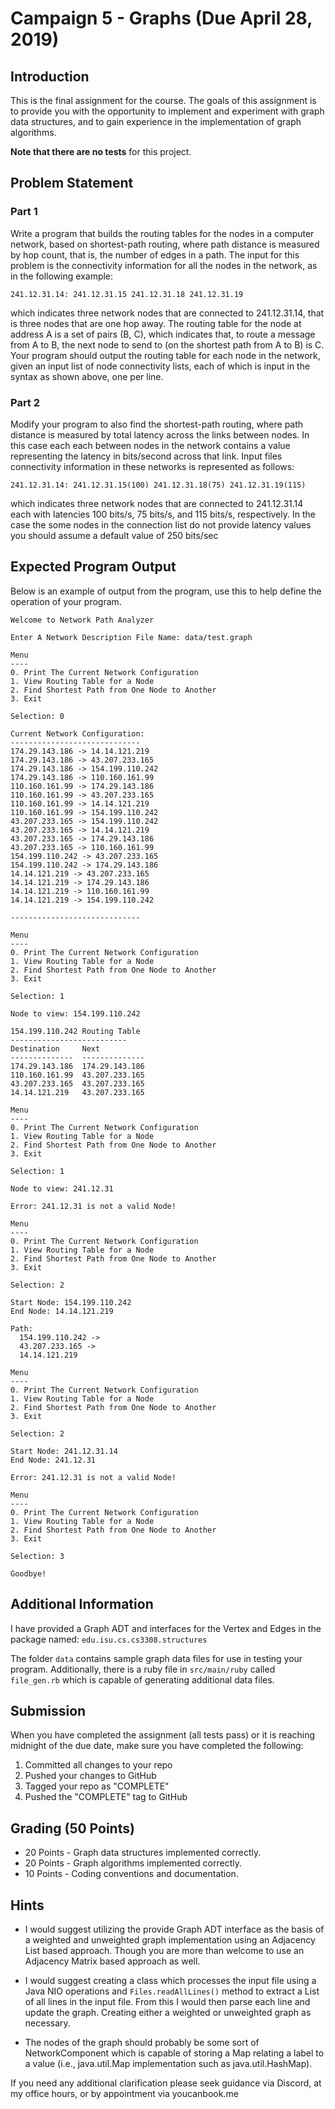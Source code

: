 # Campaign 5 - Graphs (Due April 28, 2019)

## Introduction
This is the final assignment for the course. The goals of this assignment is to provide you with the opportunity to implement and experiment with graph data structures, and to gain experience in the implementation of graph algorithms.

**Note that there are no tests** for this project.

## Problem Statement

### Part 1

Write a program that builds the routing tables for the nodes in a computer network, based on shortest-path routing, where path distance is measured by hop count, that is, the number of edges in a path. The input for this problem is the connectivity information for all the nodes in the network, as in the following example:

`241.12.31.14: 241.12.31.15 241.12.31.18 241.12.31.19`

which indicates three network nodes that are connected to 241.12.31.14, that is three nodes that are one hop away. The routing table for the node at address A is a set of pairs (B, C), which indicates that, to route a message from A to B, the next node to send to (on the shortest path from A to B) is C. Your program should output the routing table for each node in the network, given an input list of node connectivity lists, each of which is input in the syntax as shown above, one per line.

### Part 2

Modify your program to also find the shortest-path routing, where path distance is measured by total latency across the links between nodes. In this case each each between nodes in the network contains a value representing the latency in bits/second across that link. Input files connectivity information in these networks is represented as follows:

`241.12.31.14: 241.12.31.15(100) 241.12.31.18(75) 241.12.31.19(115)`

which indicates three network nodes that are connected to 241.12.31.14 each with latencies 100 bits/s, 75 bits/s, and 115 bits/s, respectively. In the case the some nodes in the connection list do not provide latency values you should assume a default value of 250 bits/sec

## Expected Program Output

Below is an example of output from the program, use this to help define the operation of your program.

```
Welcome to Network Path Analyzer

Enter A Network Description File Name: data/test.graph

Menu
----
0. Print The Current Network Configuration
1. View Routing Table for a Node
2. Find Shortest Path from One Node to Another
3. Exit

Selection: 0

Current Network Configuration:
-----------------------------
174.29.143.186 -> 14.14.121.219
174.29.143.186 -> 43.207.233.165
174.29.143.186 -> 154.199.110.242
174.29.143.186 -> 110.160.161.99
110.160.161.99 -> 174.29.143.186
110.160.161.99 -> 43.207.233.165
110.160.161.99 -> 14.14.121.219
110.160.161.99 -> 154.199.110.242
43.207.233.165 -> 154.199.110.242
43.207.233.165 -> 14.14.121.219
43.207.233.165 -> 174.29.143.186
43.207.233.165 -> 110.160.161.99
154.199.110.242 -> 43.207.233.165
154.199.110.242 -> 174.29.143.186
14.14.121.219 -> 43.207.233.165
14.14.121.219 -> 174.29.143.186
14.14.121.219 -> 110.160.161.99
14.14.121.219 -> 154.199.110.242

-----------------------------

Menu
----
0. Print The Current Network Configuration
1. View Routing Table for a Node
2. Find Shortest Path from One Node to Another
3. Exit

Selection: 1

Node to view: 154.199.110.242

154.199.110.242 Routing Table
--------------------------
Destination     Next
--------------  --------------
174.29.143.186  174.29.143.186
110.160.161.99  43.207.233.165
43.207.233.165  43.207.233.165
14.14.121.219   43.207.233.165

Menu
----  
0. Print The Current Network Configuration
1. View Routing Table for a Node
2. Find Shortest Path from One Node to Another
3. Exit

Selection: 1

Node to view: 241.12.31

Error: 241.12.31 is not a valid Node!

Menu
----
0. Print The Current Network Configuration
1. View Routing Table for a Node
2. Find Shortest Path from One Node to Another
3. Exit

Selection: 2

Start Node: 154.199.110.242
End Node: 14.14.121.219

Path:
  154.199.110.242 ->
  43.207.233.165 ->
  14.14.121.219

Menu
----
0. Print The Current Network Configuration
1. View Routing Table for a Node
2. Find Shortest Path from One Node to Another
3. Exit

Selection: 2

Start Node: 241.12.31.14
End Node: 241.12.31

Error: 241.12.31 is not a valid Node!

Menu
----
0. Print The Current Network Configuration
1. View Routing Table for a Node
2. Find Shortest Path from One Node to Another
3. Exit

Selection: 3

Goodbye!
```

## Additional Information

I have provided a Graph ADT and interfaces for the Vertex and Edges in the package named: `edu.isu.cs.cs3308.structures`


The folder `data` contains sample graph data files for use in testing your program. Additionally, there is a ruby file in `src/main/ruby` called `file_gen.rb` which is capable of generating additional data files.

## Submission
When you have completed the assignment (all tests pass) or it is reaching midnight of the due date, make sure you have completed the following:

1. Committed all changes to your repo
2. Pushed your changes to GitHub
3. Tagged your repo as "COMPLETE"
4. Pushed the "COMPLETE" tag to GitHub

## Grading (50 Points)

* 20 Points - Graph data structures implemented correctly.
* 20 Points - Graph algorithms implemented correctly.
* 10 Points - Coding conventions and documentation.

## Hints

* I would suggest utilizing the provide Graph ADT interface as the basis of a weighted and unweighted graph implementation using an Adjacency List based approach. Though you are more than welcome to use an Adjacency Matrix based approach as well.

* I would suggest creating a class which processes the input file using a Java NIO operations and `Files.readAllLines()` method to extract a List<String> of all lines in the input file. From this I would then parse each line and update the graph. Creating either a weighted or unweighted graph as necessary.

* The nodes of the graph should probably be some sort of NetworkComponent which is capable of storing a Map relating a label to a value (i.e., java.util.Map implementation such as java.util.HashMap).

If you need any additional clarification please seek guidance via Discord, at my office hours, or by appointment via youcanbook.me
